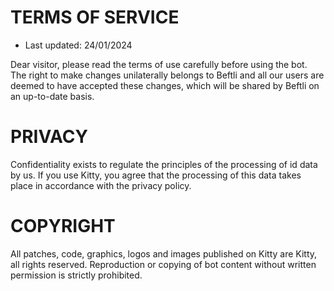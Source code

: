 # TERMS OF SERVICE

- Last updated: 24/01/2024

Dear visitor, please read the terms of use carefully before using the bot. The right to make changes unilaterally belongs to Beftli and all our users are deemed to have accepted these changes, which will be shared by Beftli on an up-to-date basis.

# PRIVACY

Confidentiality exists to regulate the principles of the processing of id data by us. If you use Kitty, you agree that the processing of this data takes place in accordance with the privacy policy.

# COPYRIGHT

All patches, code, graphics, logos and images published on Kitty are Kitty, all rights reserved. Reproduction or copying of bot content without written permission is strictly prohibited.
